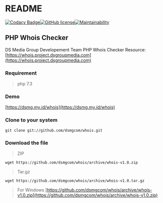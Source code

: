 # README

[![Codacy Badge](https://api.codacy.com/project/badge/Grade/936a1221f4a042e7abfa2f5114fb0560)](https://www.codacy.com/manual/dsmgcom/whois?utm_source=github.com&amp;utm_medium=referral&amp;utm_content=dsmgcom/whois&amp;utm_campaign=Badge_Grade)[![GitHub license](https://img.shields.io/github/license/Naereen/StrapDown.js.svg)](https://github.com/Naereen/StrapDown.js/blob/master/LICENSE)[![Maintainability](https://api.codeclimate.com/v1/badges/6b295ebb55cb3aa930e3/maintainability)](https://codeclimate.com/github/dsmg-id/whois/maintainability)

## PHP Whois Checker

DS Media Group Developement Team PHP Whois Checker Resource: [https://whois.project.dsgroupmedia.com](https://whois.project.dsgroupmedia.com)

### Requirement

> php 7.3

### Demo

[https://dsmg.my.id/whois](https://dsmg.my.id/whois)

### Clone to your system

```text
git clone git://github.com/dsmgcom/whois.git
```

### Download the file

> ZIP

```text
wget https://github.com/dsmgcom/whois/archive/whois-v1.0.zip
```

> Tar.gz

```text
wget https://github.com/dsmgcom/whois/archive/whois-v1.0.tar.gz
```

> For Windows [https://github.com/dsmgcom/whois/archive/whois-v1.0.zip](https://github.com/dsmgcom/whois/archive/whois-v1.0.zip)


